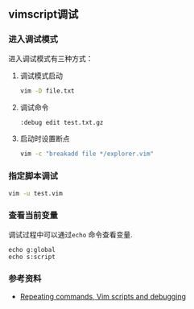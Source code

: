 
## vimscript调试

### 进入调试模式

进入调试模式有三种方式：

1. 调试模式启动

   ```bash
   vim -D file.txt
   ```

2. 调试命令

   ```bash
   :debug edit test.txt.gz
   ```

3. 启动时设置断点

   ```bash
   vim -c "breakadd file */explorer.vim" 
   ```

### 指定脚本调试

```bash
vim -u test.vim
```

### 查看当前变量

调试过程中可以通过`echo` 命令查看变量.

```vim
echo g:global
echo s:script
```






### 参考资料

* [Repeating commands, Vim scripts and debugging](https://vimhelp.org/repeat.txt.html#debug-scripts)
